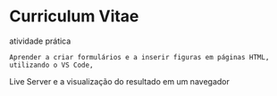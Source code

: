 # Curriculum Vitae
atividade prática

	Aprender a criar formulários e a inserir figuras em páginas HTML, utilizando o VS Code,
Live Server e a visualização do resultado em um navegador